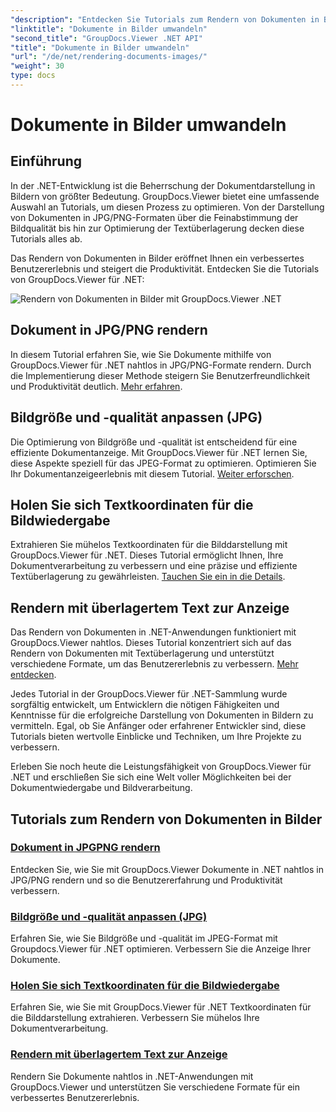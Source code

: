 ```yaml
---
"description": "Entdecken Sie Tutorials zum Rendern von Dokumenten in Bilder mit GroupDocs.Viewer für .NET. Optimieren Sie die Bildqualität, extrahieren Sie Textkoordinaten und verbessern Sie das Benutzererlebnis."
"linktitle": "Dokumente in Bilder umwandeln"
"second_title": "GroupDocs.Viewer .NET API"
"title": "Dokumente in Bilder umwandeln"
"url": "/de/net/rendering-documents-images/"
"weight": 30
type: docs
---
```

# Dokumente in Bilder umwandeln

## Einführung

In der .NET-Entwicklung ist die Beherrschung der Dokumentdarstellung in Bildern von größter Bedeutung. GroupDocs.Viewer bietet eine umfassende Auswahl an Tutorials, um diesen Prozess zu optimieren. Von der Darstellung von Dokumenten in JPG/PNG-Formaten über die Feinabstimmung der Bildqualität bis hin zur Optimierung der Textüberlagerung decken diese Tutorials alles ab.

Das Rendern von Dokumenten in Bilder eröffnet Ihnen ein verbessertes Benutzererlebnis und steigert die Produktivität. Entdecken Sie die Tutorials von GroupDocs.Viewer für .NET:

![Rendern von Dokumenten in Bilder mit GroupDocs.Viewer .NET](/viewer/rendering-documents-images/image.png)

## Dokument in JPG/PNG rendern
In diesem Tutorial erfahren Sie, wie Sie Dokumente mithilfe von GroupDocs.Viewer für .NET nahtlos in JPG/PNG-Formate rendern. Durch die Implementierung dieser Methode steigern Sie Benutzerfreundlichkeit und Produktivität deutlich. [Mehr erfahren](./render-jpg-png/).

## Bildgröße und -qualität anpassen (JPG)
Die Optimierung von Bildgröße und -qualität ist entscheidend für eine effiziente Dokumentanzeige. Mit GroupDocs.Viewer für .NET lernen Sie, diese Aspekte speziell für das JPEG-Format zu optimieren. Optimieren Sie Ihr Dokumentanzeigeerlebnis mit diesem Tutorial. [Weiter erforschen](./adjust-image-size-and-quality-jpg/).

## Holen Sie sich Textkoordinaten für die Bildwiedergabe
Extrahieren Sie mühelos Textkoordinaten für die Bilddarstellung mit GroupDocs.Viewer für .NET. Dieses Tutorial ermöglicht Ihnen, Ihre Dokumentverarbeitung zu verbessern und eine präzise und effiziente Textüberlagerung zu gewährleisten. [Tauchen Sie ein in die Details](./get-text-coordinates-image/).

## Rendern mit überlagertem Text zur Anzeige
Das Rendern von Dokumenten in .NET-Anwendungen funktioniert mit GroupDocs.Viewer nahtlos. Dieses Tutorial konzentriert sich auf das Rendern von Dokumenten mit Textüberlagerung und unterstützt verschiedene Formate, um das Benutzererlebnis zu verbessern. [Mehr entdecken](./render-with-text-overlay/).

Jedes Tutorial in der GroupDocs.Viewer für .NET-Sammlung wurde sorgfältig entwickelt, um Entwicklern die nötigen Fähigkeiten und Kenntnisse für die erfolgreiche Darstellung von Dokumenten in Bildern zu vermitteln. Egal, ob Sie Anfänger oder erfahrener Entwickler sind, diese Tutorials bieten wertvolle Einblicke und Techniken, um Ihre Projekte zu verbessern.

Erleben Sie noch heute die Leistungsfähigkeit von GroupDocs.Viewer für .NET und erschließen Sie sich eine Welt voller Möglichkeiten bei der Dokumentwiedergabe und Bildverarbeitung.

## Tutorials zum Rendern von Dokumenten in Bilder
### [Dokument in JPGPNG rendern](./render-jpg-png/)
Entdecken Sie, wie Sie mit GroupDocs.Viewer Dokumente in .NET nahtlos in JPG/PNG rendern und so die Benutzererfahrung und Produktivität verbessern.
### [Bildgröße und -qualität anpassen (JPG)](./adjust-image-size-and-quality-jpg/)
Erfahren Sie, wie Sie Bildgröße und -qualität im JPEG-Format mit Groupdocs.Viewer für .NET optimieren. Verbessern Sie die Anzeige Ihrer Dokumente.
### [Holen Sie sich Textkoordinaten für die Bildwiedergabe](./get-text-coordinates-image/)
Erfahren Sie, wie Sie mit GroupDocs.Viewer für .NET Textkoordinaten für die Bilddarstellung extrahieren. Verbessern Sie mühelos Ihre Dokumentverarbeitung.
### [Rendern mit überlagertem Text zur Anzeige](./render-with-text-overlay/)
Rendern Sie Dokumente nahtlos in .NET-Anwendungen mit GroupDocs.Viewer und unterstützen Sie verschiedene Formate für ein verbessertes Benutzererlebnis.